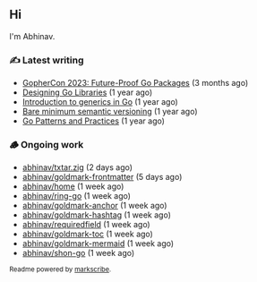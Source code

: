 ## Hi

I'm Abhinav.

### ✍️ Latest writing


- [GopherCon 2023: Future-Proof Go Packages](https://abhinavg.net/2023/09/27/future-proof-packages/) (3 months ago)
- [Designing Go Libraries](https://abhinavg.net/2022/12/06/designing-go-libraries/) (1 year ago)
- [Introduction to generics in Go](https://abhinavg.net/2022/11/23/generics-intro/) (1 year ago)
- [Bare minimum semantic versioning](https://abhinavg.net/2022/11/07/semver/) (1 year ago)
- [Go Patterns and Practices](https://abhinavg.net/2022/09/19/go-patterns-and-practices-talk/) (1 year ago)

### 🪵 Ongoing work


- [abhinav/txtar.zig](https://github.com/abhinav/txtar.zig) (2 days ago)
- [abhinav/goldmark-frontmatter](https://github.com/abhinav/goldmark-frontmatter) (5 days ago)
- [abhinav/home](https://github.com/abhinav/home) (1 week ago)
- [abhinav/ring-go](https://github.com/abhinav/ring-go) (1 week ago)
- [abhinav/goldmark-anchor](https://github.com/abhinav/goldmark-anchor) (1 week ago)
- [abhinav/goldmark-hashtag](https://github.com/abhinav/goldmark-hashtag) (1 week ago)
- [abhinav/requiredfield](https://github.com/abhinav/requiredfield) (1 week ago)
- [abhinav/goldmark-toc](https://github.com/abhinav/goldmark-toc) (1 week ago)
- [abhinav/goldmark-mermaid](https://github.com/abhinav/goldmark-mermaid) (1 week ago)
- [abhinav/shon-go](https://github.com/abhinav/shon-go) (1 week ago)

<sub>Readme powered by [markscribe](https://github.com/muesli/markscribe).</sub>
